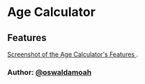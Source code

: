 #  Age Calculator

## Features
[Screenshot of the Age Calculator's Features ](screenshot1.png) .

### Author: [@oswaldamoah](https://www.github.com/oswaldamoah)
